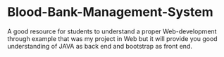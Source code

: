 # Blood-Bank-Management-System
A good resource for students to understand a proper Web-development
through example that was my project in Web but it will provide you
good understanding of JAVA as back end and bootstrap as front end.
